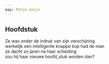```yaml
---
map: Potje onzin
---
```


## Hoofdstuk

Ze was onder de indruk van zijn verschijning \
werkelijk een intelligente knappe kop had de man \
ze dacht zo jaren na haar scheiding \
zou hij haar nieuwe hoofd_stuk worden dan?
